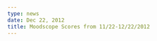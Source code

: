 ```yaml
---
type: news
date: Dec 22, 2012
title: Moodscope Scores from 11/22-12/22/2012
---
```


<script type="text/javascript" src="//ajax.googleapis.com/ajax/static/modules/gviz/1.0/chart.js"> {"dataSourceUrl":"//docs.google.com/spreadsheet/tq?key=0AodCu-4xlSyEdENrTW9fU2REWWpDZWk3S2NJZ2MyTkE&transpose=0&headers=1&range=B1%3AE31&gid=0&pub=1","options":{"titleTextStyle":{"fontSize":16},"displayAnnotations":true,"animation":{"duration":500},"width":620,"displayRangeSelector":false,"hAxis":{"useFormatFromData":true,"title":"Horizontal axis title","minValue":null,"viewWindow":{"min":null,"max":null},"maxValue":null},"wmode":"opaque","vAxes":[{"useFormatFromData":true,"title":"Left vertical axis title","minValue":null,"viewWindow":{"min":null,"max":null},"maxValue":null},{"useFormatFromData":true,"minValue":null,"viewWindow":{"min":null,"max":null},"maxValue":null}],"title":"Chart title","booleanRole":"certainty","height":371,"scaleType":"fixed","legend":"right"},"state":{},"view":{},"chartType":"AnnotatedTimeLine","chartName":"Chart 1"} </script>
